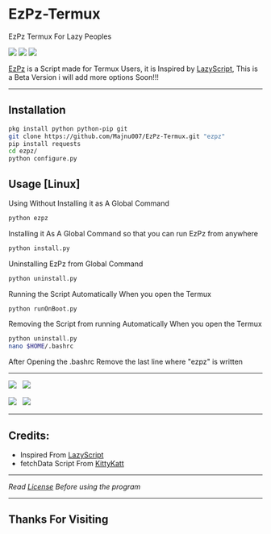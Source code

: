 # EzPz-Termux
EzPz Termux For Lazy Peoples

[<img src="https://img.shields.io/badge/LICENSE-Custom-blue?style=for-the-badge">](LICENSE) [<img src="https://img.shields.io/badge/Latest%20Version-1.0-orange?style=for-the-badge">](https://github.com/Majnu007/EzPz-Termux) [<img src="https://img.shields.io/maintenance/yes/2021?style=for-the-badge">](https://github.com/Majnu007/EzPz-Termux)

[EzPz](ezpz) is a Script made for Termux Users, it is Inspired by [LazyScript](https://github.com/arismelachroinos/lscript), This is a Beta Version i will add more options Soon!!!

---

## Installation
```bash
pkg install python python-pip git
git clone https://github.com/Majnu007/EzPz-Termux.git "ezpz"
pip install requests
cd ezpz/
python configure.py
```

## Usage [Linux]

Using Without Installing it as A Global Command
```bash
python ezpz
```

Installing it As A Global Command so that you can run EzPz from anywhere
```bash
python install.py
```

Uninstalling EzPz from Global Command
```bash
python uninstall.py
```

Running the Script Automatically When you open the Termux
```bash
python runOnBoot.py
```

Removing the Script from running Automatically When you open the Termux
```bash
python uninstall.py
nano $HOME/.bashrc
```
After Opening the .bashrc Remove the last line where "ezpz" is written

---

[<img src="https://img.shields.io/github/followers/Majnu007?label=GitHub&logo=github&style=for-the-badge">](https://github.com/MajnuBhai007) &nbsp; [<img src="https://img.shields.io/badge/Queries%20%3F-Telegram-0088cc?style=for-the-badge&logo=telegram">](https://t.me/MajnuBhai007) <br />

[<img src="https://img.shields.io/badge/Queries%20%3F-Email-00a4e4?style=for-the-badge&logo=protonmail">](mailto:majnu007@protonmail.com) &nbsp; [<img src="https://img.shields.io/badge/Visit-My%20Website-0dd3ff?style=for-the-badge">](https://Majnu007.github.io)

---

## Credits:
* Inspired From [LazyScript](https://github.com/arismelachroinos/lscript)
* fetchData Script From [KittyKatt](https://github.com/KittyKatt/screenFetch)

---

*Read [License](LICENSE) Before using the program*

---

## Thanks For Visiting
